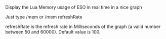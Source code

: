 Display the Lua Memory usage of ESO in real time in a nice graph

Just type /mem or /mem refreshRate

refreshRate is the refresh rate in Milliseconds of the graph (a valid number between 50 and 60000). Default value is 100.
